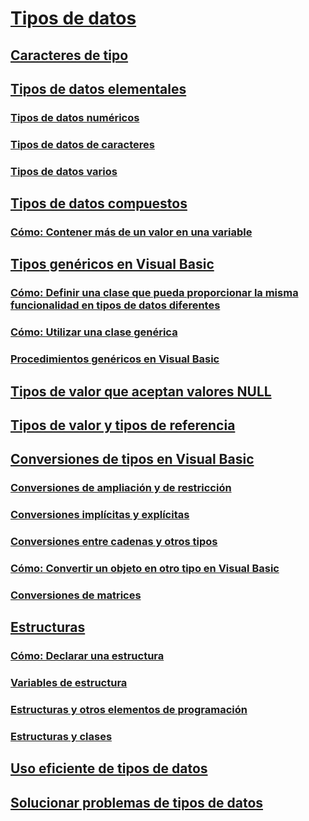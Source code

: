# [Tipos de datos](index.md)
## [Caracteres de tipo](type-characters.md)
## [Tipos de datos elementales](elementary-data-types.md)
### [Tipos de datos numéricos](numeric-data-types.md)
### [Tipos de datos de caracteres](character-data-types.md)
### [Tipos de datos varios](miscellaneous-data-types.md)
## [Tipos de datos compuestos](composite-data-types.md)
### [Cómo: Contener más de un valor en una variable](how-to-hold-more-than-one-value-in-a-variable.md)
## [Tipos genéricos en Visual Basic](generic-types.md)
### [Cómo: Definir una clase que pueda proporcionar la misma funcionalidad en tipos de datos diferentes](how-to-define-a-class-that-can-provide-identical-functionality.md)
### [Cómo: Utilizar una clase genérica](how-to-use-a-generic-class.md)
### [Procedimientos genéricos en Visual Basic](generic-procedures.md)
## [Tipos de valor que aceptan valores NULL](nullable-value-types.md)
## [Tipos de valor y tipos de referencia](value-types-and-reference-types.md)
## [Conversiones de tipos en Visual Basic](type-conversions.md)
### [Conversiones de ampliación y de restricción](widening-and-narrowing-conversions.md)
### [Conversiones implícitas y explícitas](implicit-and-explicit-conversions.md)
### [Conversiones entre cadenas y otros tipos](conversions-between-strings-and-other-types.md)
### [Cómo: Convertir un objeto en otro tipo en Visual Basic](how-to-convert-an-object-to-another-type.md)
### [Conversiones de matrices](array-conversions.md)
## [Estructuras](structures.md)
### [Cómo: Declarar una estructura](how-to-declare-a-structure.md)
### [Variables de estructura](structure-variables.md)
### [Estructuras y otros elementos de programación](structures-and-other-programming-elements.md)
### [Estructuras y clases](structures-and-classes.md)
## [Uso eficiente de tipos de datos](efficient-use-of-data-types.md)
## [Solucionar problemas de tipos de datos](troubleshooting-data-types.md)
